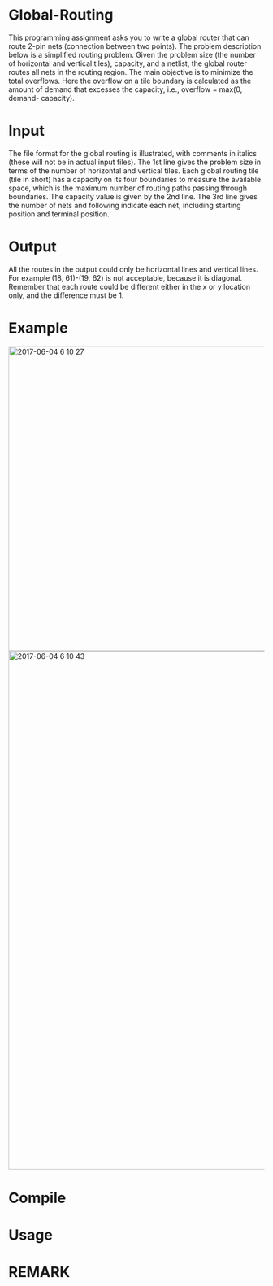 # Global-Routing
This programming assignment asks you to write a global router that can route 2-pin nets (connection between two points). The problem description below is a simplified routing problem. Given the problem size (the number of horizontal and vertical tiles), capacity, and a netlist, the global router routes all nets in the routing region. The main objective is to minimize the total overflows. Here the overflow on a tile boundary is calculated as the amount of demand that excesses the capacity, i.e., overflow = max(0, demand- capacity).

# Input
The file format for the global routing is illustrated, with comments in italics (these will not be in actual input files). The 1st line gives the problem size in terms of the number of horizontal and vertical tiles. Each global routing tile (tile in short) has a capacity on its four boundaries to measure the available space, which is the maximum number of routing paths passing through boundaries. The capacity value is given by the 2nd line. The 3rd line gives the number of nets and following indicate each net, including starting position and terminal position.

# Output
All the routes in the output could only be horizontal lines and vertical lines. For example (18, 61)-(19, 62) is not acceptable, because it is diagonal. Remember that each route could be different either in the x or y location only, and the difference must be 1.

# Example
<img width="599" alt="2017-06-04 6 10 27" src="https://cloud.githubusercontent.com/assets/28750963/26760652/32e57e7c-4951-11e7-8b4a-82abd9cb0ca6.png">
<img width="1020" alt="2017-06-04 6 10 43" src="https://cloud.githubusercontent.com/assets/28750963/26760659/439cec96-4951-11e7-8ea2-fba3248baaa6.png">

# Compile

# Usage

# REMARK
